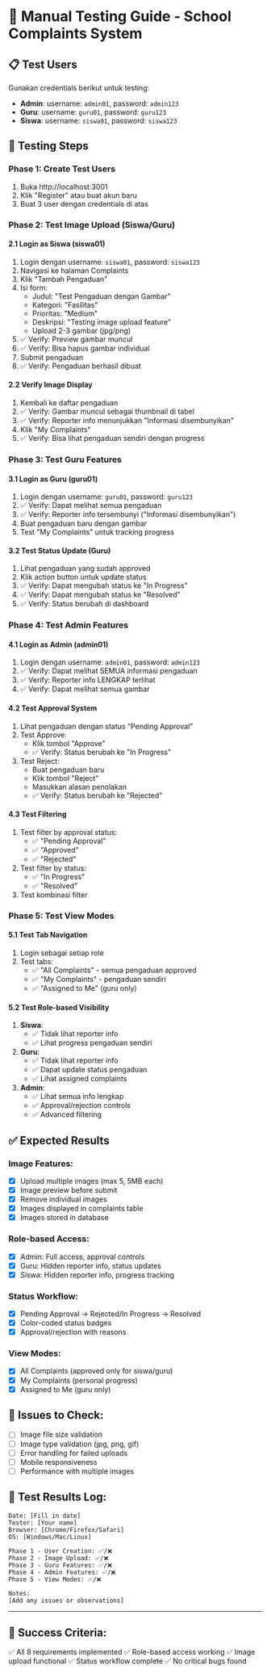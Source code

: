 # 🧪 Manual Testing Guide - School Complaints System

## 📋 Test Users

Gunakan credentials berikut untuk testing:

- **Admin**: username: `admin01`, password: `admin123`
- **Guru**: username: `guru01`, password: `guru123`
- **Siswa**: username: `siswa01`, password: `siswa123`

## 🔄 Testing Steps

### Phase 1: Create Test Users

1. Buka http://localhost:3001
2. Klik "Register" atau buat akun baru
3. Buat 3 user dengan credentials di atas

### Phase 2: Test Image Upload (Siswa/Guru)

#### 2.1 Login as Siswa (siswa01)

1. Login dengan username: `siswa01`, password: `siswa123`
2. Navigasi ke halaman Complaints
3. Klik "Tambah Pengaduan"
4. Isi form:
   - Judul: "Test Pengaduan dengan Gambar"
   - Kategori: "Fasilitas"
   - Prioritas: "Medium"
   - Deskripsi: "Testing image upload feature"
   - Upload 2-3 gambar (jpg/png)
5. ✅ Verify: Preview gambar muncul
6. ✅ Verify: Bisa hapus gambar individual
7. Submit pengaduan
8. ✅ Verify: Pengaduan berhasil dibuat

#### 2.2 Verify Image Display

1. Kembali ke daftar pengaduan
2. ✅ Verify: Gambar muncul sebagai thumbnail di tabel
3. ✅ Verify: Reporter info menunjukkan "Informasi disembunyikan"
4. Klik "My Complaints"
5. ✅ Verify: Bisa lihat pengaduan sendiri dengan progress

### Phase 3: Test Guru Features

#### 3.1 Login as Guru (guru01)

1. Login dengan username: `guru01`, password: `guru123`
2. ✅ Verify: Dapat melihat semua pengaduan
3. ✅ Verify: Reporter info tersembunyi ("Informasi disembunyikan")
4. Buat pengaduan baru dengan gambar
5. Test "My Complaints" untuk tracking progress

#### 3.2 Test Status Update (Guru)

1. Lihat pengaduan yang sudah approved
2. Klik action button untuk update status
3. ✅ Verify: Dapat mengubah status ke "In Progress"
4. ✅ Verify: Dapat mengubah status ke "Resolved"
5. ✅ Verify: Status berubah di dashboard

### Phase 4: Test Admin Features

#### 4.1 Login as Admin (admin01)

1. Login dengan username: `admin01`, password: `admin123`
2. ✅ Verify: Dapat melihat SEMUA informasi pengaduan
3. ✅ Verify: Reporter info LENGKAP terlihat
4. ✅ Verify: Dapat melihat semua gambar

#### 4.2 Test Approval System

1. Lihat pengaduan dengan status "Pending Approval"
2. Test Approve:
   - Klik tombol "Approve"
   - ✅ Verify: Status berubah ke "In Progress"
3. Test Reject:
   - Buat pengaduan baru
   - Klik tombol "Reject"
   - Masukkan alasan penolakan
   - ✅ Verify: Status berubah ke "Rejected"

#### 4.3 Test Filtering

1. Test filter by approval status:
   - ✅ "Pending Approval"
   - ✅ "Approved"
   - ✅ "Rejected"
2. Test filter by status:
   - ✅ "In Progress"
   - ✅ "Resolved"
3. Test kombinasi filter

### Phase 5: Test View Modes

#### 5.1 Test Tab Navigation

1. Login sebagai setiap role
2. Test tabs:
   - ✅ "All Complaints" - semua pengaduan approved
   - ✅ "My Complaints" - pengaduan sendiri
   - ✅ "Assigned to Me" (guru only)

#### 5.2 Test Role-based Visibility

1. **Siswa**:
   - ✅ Tidak lihat reporter info
   - ✅ Lihat progress pengaduan sendiri
2. **Guru**:
   - ✅ Tidak lihat reporter info
   - ✅ Dapat update status pengaduan
   - ✅ Lihat assigned complaints
3. **Admin**:
   - ✅ Lihat semua info lengkap
   - ✅ Approval/rejection controls
   - ✅ Advanced filtering

## ✅ Expected Results

### Image Features:

- [x] Upload multiple images (max 5, 5MB each)
- [x] Image preview before submit
- [x] Remove individual images
- [x] Images displayed in complaints table
- [x] Images stored in database

### Role-based Access:

- [x] Admin: Full access, approval controls
- [x] Guru: Hidden reporter info, status updates
- [x] Siswa: Hidden reporter info, progress tracking

### Status Workflow:

- [x] Pending Approval → Rejected/In Progress → Resolved
- [x] Color-coded status badges
- [x] Approval/rejection with reasons

### View Modes:

- [x] All Complaints (approved only for siswa/guru)
- [x] My Complaints (personal progress)
- [x] Assigned to Me (guru only)

## 🚨 Issues to Check:

- [ ] Image file size validation
- [ ] Image type validation (jpg, png, gif)
- [ ] Error handling for failed uploads
- [ ] Mobile responsiveness
- [ ] Performance with multiple images

## 📝 Test Results Log:

```
Date: [Fill in date]
Tester: [Your name]
Browser: [Chrome/Firefox/Safari]
OS: [Windows/Mac/Linux]

Phase 1 - User Creation: ✅/❌
Phase 2 - Image Upload: ✅/❌
Phase 3 - Guru Features: ✅/❌
Phase 4 - Admin Features: ✅/❌
Phase 5 - View Modes: ✅/❌

Notes:
[Add any issues or observations]
```

---

## 🎯 Success Criteria:

✅ All 8 requirements implemented
✅ Role-based access working
✅ Image upload functional
✅ Status workflow complete
✅ No critical bugs found
